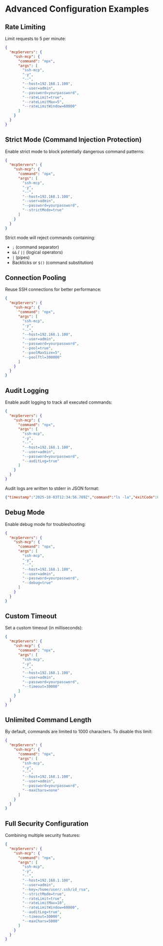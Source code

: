 # Advanced Configuration Examples

## Rate Limiting

Limit requests to 5 per minute:

```json
{
  "mcpServers": {
    "ssh-mcp": {
      "command": "npx",
      "args": [
        "ssh-mcp",
        "-y",
        "--",
        "--host=192.168.1.100",
        "--user=admin",
        "--password=yourpassword",
        "--rateLimit=true",
        "--rateLimitMax=5",
        "--rateLimitWindow=60000"
      ]
    }
  }
}
```

## Strict Mode (Command Injection Protection)

Enable strict mode to block potentially dangerous command patterns:

```json
{
  "mcpServers": {
    "ssh-mcp": {
      "command": "npx",
      "args": [
        "ssh-mcp",
        "-y",
        "--",
        "--host=192.168.1.100",
        "--user=admin",
        "--password=yourpassword",
        "--strictMode=true"
      ]
    }
  }
}
```

Strict mode will reject commands containing:
- `;` (command separator)
- `&&` / `||` (logical operators)
- `|` (pipes)
- Backticks or `$()` (command substitution)

## Connection Pooling

Reuse SSH connections for better performance:

```json
{
  "mcpServers": {
    "ssh-mcp": {
      "command": "npx",
      "args": [
        "ssh-mcp",
        "-y",
        "--",
        "--host=192.168.1.100",
        "--user=admin",
        "--password=yourpassword",
        "--pool=true",
        "--poolMaxSize=5",
        "--poolTtl=300000"
      ]
    }
  }
}
```

## Audit Logging

Enable audit logging to track all executed commands:

```json
{
  "mcpServers": {
    "ssh-mcp": {
      "command": "npx",
      "args": [
        "ssh-mcp",
        "-y",
        "--",
        "--host=192.168.1.100",
        "--user=admin",
        "--password=yourpassword",
        "--auditLog=true"
      ]
    }
  }
}
```

Audit logs are written to stderr in JSON format:
```json
{"timestamp":"2025-10-03T12:34:56.789Z","command":"ls -la","exitCode":0,"duration":123}
```

## Debug Mode

Enable debug mode for troubleshooting:

```json
{
  "mcpServers": {
    "ssh-mcp": {
      "command": "npx",
      "args": [
        "ssh-mcp",
        "-y",
        "--",
        "--host=192.168.1.100",
        "--user=admin",
        "--password=yourpassword",
        "--debug=true"
      ]
    }
  }
}
```

## Custom Timeout

Set a custom timeout (in milliseconds):

```json
{
  "mcpServers": {
    "ssh-mcp": {
      "command": "npx",
      "args": [
        "ssh-mcp",
        "-y",
        "--",
        "--host=192.168.1.100",
        "--user=admin",
        "--password=yourpassword",
        "--timeout=30000"
      ]
    }
  }
}
```

## Unlimited Command Length

By default, commands are limited to 1000 characters. To disable this limit:

```json
{
  "mcpServers": {
    "ssh-mcp": {
      "command": "npx",
      "args": [
        "ssh-mcp",
        "-y",
        "--",
        "--host=192.168.1.100",
        "--user=admin",
        "--password=yourpassword",
        "--maxChars=none"
      ]
    }
  }
}
```

## Full Security Configuration

Combining multiple security features:

```json
{
  "mcpServers": {
    "ssh-mcp": {
      "command": "npx",
      "args": [
        "ssh-mcp",
        "-y",
        "--",
        "--host=192.168.1.100",
        "--user=admin",
        "--key=/home/user/.ssh/id_rsa",
        "--strictMode=true",
        "--rateLimit=true",
        "--rateLimitMax=10",
        "--rateLimitWindow=60000",
        "--auditLog=true",
        "--timeout=30000",
        "--maxChars=5000"
      ]
    }
  }
}
```
